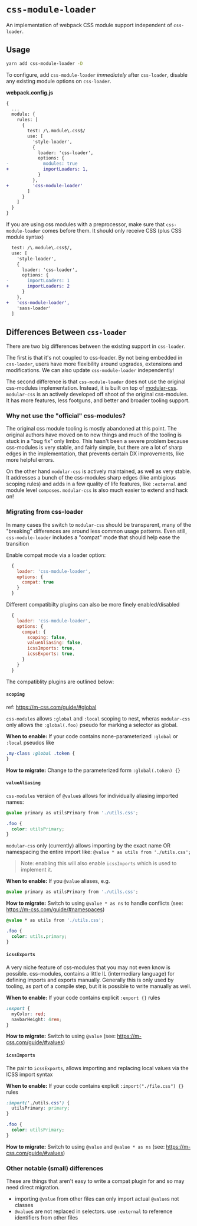 # `css-module-loader`

An implementation of webpack CSS module support independent of `css-loader`.

## Usage

```sh
yarn add css-module-loader -D
```

To configure, add `css-module-loader` _immediately_ after `css-loader`, disable
any existing module options on `css-loader`.

**webpack.config.js**

```diff
{
  ...
  module: {
    rules: [
      {
        test: /\.module\.css$/
        use: [
          'style-loader',
          {
            loader: 'css-loader',
            options: {
-             modules: true
+             importLoaders: 1,
            }
          },
+         'css-module-loader'
        ]
      }
    ]
  }
}
```

If you are using css modules with a preprocessor, make sure that `css-module-loader` comes before them. It should only receive CSS (plus CSS module syntax)

```diff
  test: /\.module\.css$/,
  use: [
    'style-loader',
    {
      loader: 'css-loader',
      options: {
-       importLoaders: 1
+       importLoaders: 2
      }
    },
+   'css-module-loader',
    'sass-loader'
  ]
```

## Differences Between `css-loader`

There are two big differences between the existing support in
`css-loader`.

The first is that it's not coupled to css-loader. By not being embedded in `css-loader`, users have more flexibility around upgrades, extensions and modifications. We can also update `css-module-loader` independently!

The second difference is that `css-module-loader` does not use the original
css-modules implementation. Instead, it is built on top of [modular-css](https://m-css.com/). `modular-css` is an actively developed off shoot of the original css-modules. It has more features, less footguns, and better and broader tooling support.

### Why not use the "official" css-modules?

The original css module tooling is mostly abandoned at this point. The original
authors have moved on to new things and much of the tooling is stuck in a "bug fix" only limbo. This hasn't been a severe problem because css-modules is very
stable, and fairly simple, but there are a lot of sharp edges in the implementation, that prevents certain DX improvements, like more helpful errors.

On the other hand `modular-css` is actively maintained, as well as very stable. It addresses a bunch of the css-modules sharp edges (like ambigious scoping rules) and adds in a few quality of life features, like `:external` and module level `composes`. `modular-css` is also much easier to extend and hack on!

### Migrating from css-loader

In many cases the switch to `modular-css` should be transparent, many of the "breaking" differences are around less common usage patterns. Even still, `css-module-loader` includes a "compat" mode that should help ease the transition

Enable compat mode via a loader option:

```js
  {
    loader: 'css-module-loader',
    options: {
      compat: true
    }
  }
```

Different compatibilty plugins can also be more finely enabled/disabled

```js
  {
    loader: 'css-module-loader',
    options: {
      compat: {
        scoping: false,
        valueAliasing: false,
        icssImports: true,
        icssExports: true,
      }
    }
  }
```

The compatiblity plugins are outlined below:

#### `scoping`

ref: https://m-css.com/guide/#global

`css-modules` allows `:global` and `:local` scoping to nest, wheras `modular-css` only allows the `:global(.foo)` pseudo for marking a selector
as global.

**When to enable:** If your code contains none-parameterized `:global` or `:local` pseudos like

```css
.my-class :global .token {
}
```

**How to migrate:** Change to the parameterized form `:global(.token) {}`

#### `valueAliasing`

`css-modules` version of `@value`s allows for individually aliasing imported names:

```css
@value primary as utilsPrimary from './utils.css';

.foo {
  color: utilsPrimary;
}
```

`modular-css` only (currently) allows importing by the exact name OR namespacing the entire import
like: `@value * as utils from './utils.css';`

> Note: enabling this will also enable `icssImports` which is used to implement it.

**When to enable:** If you `@value` aliases, e.g.

```css
@value primary as utilsPrimary from './utils.css';
```

**How to migrate:** Switch to using `@value * as ns` to handle conflicts (see: https://m-css.com/guide/#namespaces)

```css
@value * as utils from './utils.css';

.foo {
  color: utils.primary;
}
```

#### `icssExports`

A very niche feature of css-modules that you may not even know is possible.
css-modules, contains a little IL (intermediary language) for defining imports and exports manually. Generally this is only used by tooling, as part of a compile step, but it is possible to write manually as well.

**When to enable:** If your code contains explicit `:export {}` rules

```css
:export {
  myColor: red;
  navbarHeight: 4rem;
}
```

**How to migrate:** Switch to using `@value` (see: https://m-css.com/guide/#values)

#### `icssImports`

The pair to `icssExports`, allows importing and replacing local values via the ICSS
import syntax

**When to enable:** If your code contains explicit `:import("./file.css") {}` rules

```css
:import('./utils.css') {
  utilsPrimary: primary;
}

.foo {
  color: utilsPrimary;
}
```

**How to migrate:** Switch to using `@value` and `@value * as ns` (see: https://m-css.com/guide/#values)

### Other notable (small) differences

These are things that aren't easy to write a compat plugin for and so may need
direct migration.

- importing `@value` from other files can only import actual `@value`s not classes
- `@value`s are not replaced in selectors. use `:external` to reference identifiers from other files
